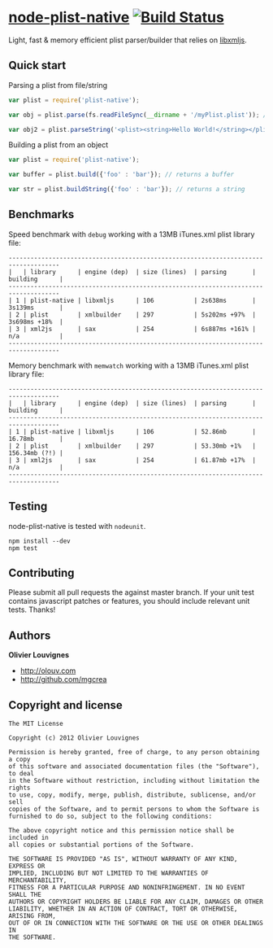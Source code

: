 [node-plist-native](http://mgcrea.github.com/node-plist-native) [![Build Status](https://secure.travis-ci.org/mgcrea/node-plist-native.png?branch=master)](http://travis-ci.org/#!/mgcrea/node-plist-native)
=================

Light, fast & memory efficient plist parser/builder that relies on [libxmljs](https://github.com/polotek/libxmljs).

Quick start
-----------

Parsing a plist from file/string
``` javascript
var plist = require('plist-native');

var obj = plist.parse(fs.readFileSync(__dirname + '/myPlist.plist')); // parses a buffer

var obj2 = plist.parseString('<plist><string>Hello World!</string></plist>'); // parses a string

```

Building a plist from an object
``` javascript
var plist = require('plist-native');

var buffer = plist.build({'foo' : 'bar'}); // returns a buffer

var str = plist.buildString({'foo' : 'bar'}); // returns a string

```

Benchmarks
----------

Speed benchmark with `debug` working with a 13MB iTunes.xml plist library file:

>
	------------------------------------------------------------------------------------
	|   | library      | engine (dep)  | size (lines)  | parsing       | building      |
	------------------------------------------------------------------------------------
	| 1 | plist-native | libxmljs      | 106           | 2s638ms       | 3s139ms       |
	| 2 | plist        | xmlbuilder    | 297           | 5s202ms +97%  | 3s698ms +18%  |
	| 3 | xml2js       | sax           | 254           | 6s887ms +161% | n/a           |
	------------------------------------------------------------------------------------

Memory benchmark with `memwatch` working with a 13MB iTunes.xml plist library file:

>
	------------------------------------------------------------------------------------
	|   | library      | engine (dep)  | size (lines)  | parsing       | building      |
	------------------------------------------------------------------------------------
	| 1 | plist-native | libxmljs      | 106           | 52.86mb       | 16.78mb       |
	| 2 | plist        | xmlbuilder    | 297           | 53.30mb +1%   | 156.34mb (?!) |
	| 3 | xml2js       | sax           | 254           | 61.87mb +17%  | n/a           |
	------------------------------------------------------------------------------------

Testing
-------

node-plist-native is tested with `nodeunit`.

>
	npm install --dev
	npm test

Contributing
------------

Please submit all pull requests the against master branch. If your unit test contains javascript patches or features, you should include relevant unit tests. Thanks!

Authors
-------

**Olivier Louvignes**

+ http://olouv.com
+ http://github.com/mgcrea

Copyright and license
---------------------

	The MIT License

	Copyright (c) 2012 Olivier Louvignes

	Permission is hereby granted, free of charge, to any person obtaining a copy
	of this software and associated documentation files (the "Software"), to deal
	in the Software without restriction, including without limitation the rights
	to use, copy, modify, merge, publish, distribute, sublicense, and/or sell
	copies of the Software, and to permit persons to whom the Software is
	furnished to do so, subject to the following conditions:

	The above copyright notice and this permission notice shall be included in
	all copies or substantial portions of the Software.

	THE SOFTWARE IS PROVIDED "AS IS", WITHOUT WARRANTY OF ANY KIND, EXPRESS OR
	IMPLIED, INCLUDING BUT NOT LIMITED TO THE WARRANTIES OF MERCHANTABILITY,
	FITNESS FOR A PARTICULAR PURPOSE AND NONINFRINGEMENT. IN NO EVENT SHALL THE
	AUTHORS OR COPYRIGHT HOLDERS BE LIABLE FOR ANY CLAIM, DAMAGES OR OTHER
	LIABILITY, WHETHER IN AN ACTION OF CONTRACT, TORT OR OTHERWISE, ARISING FROM,
	OUT OF OR IN CONNECTION WITH THE SOFTWARE OR THE USE OR OTHER DEALINGS IN
	THE SOFTWARE.
